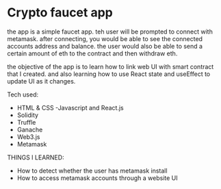 # Crypto faucet app

the app is a simple faucet app. teh user will be prompted to connect with metamask. after connecting, you would be able to see the connected accounts address and balance. the user would also be able to send a certain amount of eth to the contract and then withdraw eth. 

the objective of the app is to learn how to link web UI with smart contract that I created. and also learning how to use React state and useEffect to update UI as it changes.

Tech used: 
- HTML & CSS
-Javascript and React.js
- Solidity
- Truffle
- Ganache
- Web3.js
- Metamask


THINGS I LEARNED:
- How to detect whether the user has metamask install
- How to access metamask accounts through a website UI